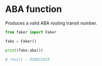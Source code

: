 # **ABA** function

Produces a valid ABA routing transit number.

``` py
from faker import Faker

fake = Faker()

print(fake.aba())

# result : 030022618
```
